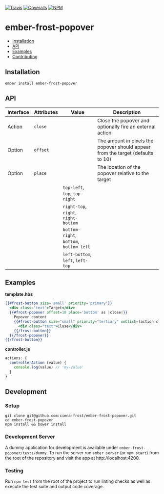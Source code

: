 [ci-img]: https://img.shields.io/travis/ciena-frost/ember-frost-popover.svg "Travis CI Build Status"
[ci-url]: https://travis-ci.org/ciena-frost/ember-frost-popover

[cov-img]: https://img.shields.io/coveralls/ciena-frost/ember-frost-popover.svg "Coveralls Code Coverage"
[cov-url]: https://coveralls.io/github/ciena-frost/ember-frost-popover

[npm-img]: https://img.shields.io/npm/v/ember-frost-popover.svg "NPM Version"
[npm-url]: https://www.npmjs.com/package/ember-frost-popover

[![Travis][ci-img]][ci-url] [![Coveralls][cov-img]][cov-url] [![NPM][npm-img]][npm-url]

# ember-frost-popover

 * [Installation](#installation)
 * [API](#api)
 * [Examples](#examples)
 * [Contributing](#contributing)

## Installation
```
ember install ember-frost-popover
```

## API

| Interface | Attributes | Value | Description |
| ----------| ---------- | ----- | ----------- |
| Action | `close` | | Close the popover and optionally fire an external action |
| Option | `offset` | | The amount in pixels the popover should appear from the target (defaults to 10) |
| Option | `place` | | The location of the popover relative to the target |
| | | `top-left`, `top`, `top-right` ||
| | | `right-top`, `right`, `right-bottom` ||
| | | `bottom-right`, `bottom`, `bottom-left` ||
| | | `left-bottom`, `left`, `left-top` ||


## Examples

**template.hbs**

```hbs
{{#frost-button size='small' priority='primary'}}
  <div class='text'>Target</div>
  {{#frost-popover offset=10 place='bottom' as |close|}}
    Popover content
    {{#frost-button size="small" priority="tertiary" onClick=(action close (action 'controllerAction' 'my-value'))}}
      <div class="text">Close</div>
    {{/frost-button}}
  {{/frost-popover}}
{{/frost-button}}
```

**controller.js**

```js
actions: {
  controllerAction (value) {
    console.log(value) // 'my-value'
  }
}
```

## Development
### Setup
```
git clone git@github.com:ciena-frost/ember-frost-popover.git
cd ember-frost-popover
npm install && bower install
```

### Development Server
A dummy application for development is available under `ember-frost-popover/tests/dummy`.
To run the server run `ember server` (or `npm start`) from the root of the repository and
visit the app at http://localhost:4200.

### Testing
Run `npm test` from the root of the project to run linting checks as well as execute the test suite
and output code coverage.
